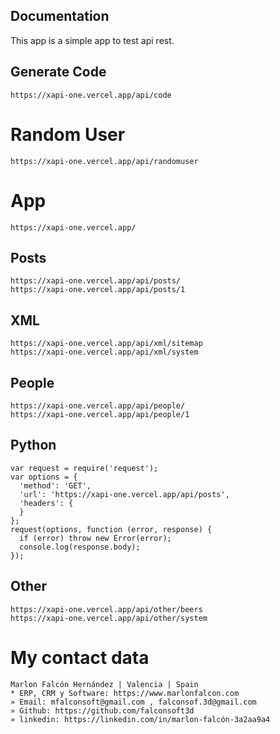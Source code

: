 ## Documentation
This app is a simple app to test api rest.


## Generate Code
```
https://xapi-one.vercel.app/api/code
```

# Random User
```
https://xapi-one.vercel.app/api/randomuser
```

# App
```
https://xapi-one.vercel.app/
```

## Posts
```
https://xapi-one.vercel.app/api/posts/
https://xapi-one.vercel.app/api/posts/1
```

## XML
```
https://xapi-one.vercel.app/api/xml/sitemap
https://xapi-one.vercel.app/api/xml/system
```

## People
```
https://xapi-one.vercel.app/api/people/
https://xapi-one.vercel.app/api/people/1
```

## Python
```
var request = require('request');
var options = {
  'method': 'GET',
  'url': 'https://xapi-one.vercel.app/api/posts',
  'headers': {
  }
};
request(options, function (error, response) {
  if (error) throw new Error(error);
  console.log(response.body);
});
```

## Other
```
https://xapi-one.vercel.app/api/other/beers
https://xapi-one.vercel.app/api/other/system
```

# My contact data
```
Marlon Falcón Hernández | Valencia | Spain
* ERP, CRM y Software: https://www.marlonfalcon.com
» Email: mfalconsoft@gmail.com , falconsof.3d@gmail.com
» Github: https://github.com/falconsoft3d
» linkedin: https://linkedin.com/in/marlon-falcón-3a2aa9a4
```


